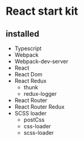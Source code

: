 # React start kit
## installed ##
- Typescript
- Webpack
- Webpack-dev-server
- React
- React Dom
- React Redux
  - thunk
  - redux-logger
- React Router
- React Router Redux
- SCSS loader
  - postCss
  - css-loader
  - scss-loader
